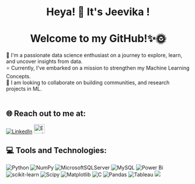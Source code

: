 
<div align="center">
    <h1> Heya! 👋 It's Jeevika ! </h1>
    <h1> Welcome to my GitHub!✨🌞</h1>
</div>

🌱 I'm a passionate data science enthusiast on a journey to explore, learn, and uncover insights from data.<br>⭐️ Currently, I've embarked on a mission to strengthen my Machine Learning Concepts.<br>🤝 I am looking to collaborate on building communities, and research projects in ML.<br><br> 


## 🌐 Reach out to me at:<br> 
[![LinkedIn](https://img.shields.io/badge/LinkedIn-%230077B5.svg?logo=linkedin&logoColor=white)](https://linkedin.com/in/jeevika2003sharma) 
<a href="mailto:jeevika2003sharma@gmail.com">
    <img src="https://cdn4.iconfinder.com/data/icons/social-media-logos-6/512/112-gmail_email_mail-512.png" width="30" height="25" alt="Email">
</a>
## 💻 Tools and Technologies:
![Python](https://img.shields.io/badge/python-3670A0?style=for-the-badge&logo=python&logoColor=ffdd54) ![NumPy](https://img.shields.io/badge/numpy-%23013243.svg?style=for-the-badge&logo=numpy&logoColor=white)  ![MicrosoftSQLServer](https://img.shields.io/badge/Microsoft%20SQL%20Server-CC2927?style=for-the-badge&logo=microsoft%20sql%20server&logoColor=white) ![MySQL](https://img.shields.io/badge/mysql-4479A1.svg?style=for-the-badge&logo=mysql&logoColor=white) ![Power Bi](https://img.shields.io/badge/power_bi-F2C811?style=for-the-badge&logo=powerbi&logoColor=black) ![scikit-learn](https://img.shields.io/badge/scikit--learn-%23F7931E.svg?style=for-the-badge&logo=scikit-learn&logoColor=white) ![Scipy](https://img.shields.io/badge/SciPy-%230C55A5.svg?style=for-the-badge&logo=scipy&logoColor=%white) ![Matplotlib](https://img.shields.io/badge/Matplotlib-%23ffffff.svg?style=for-the-badge&logo=Matplotlib&logoColor=black) ![C](https://img.shields.io/badge/c-%2300599C.svg?style=for-the-badge&logo=c&logoColor=white) ![Pandas](https://img.shields.io/badge/pandas-%23150458.svg?style=for-the-badge&logo=pandas&logoColor=white)
![Tableau](https://www.vhv.rs/dpng/d/204-2048349_tableau-logo-tableau-logo-png-transparent-png.png)
![](https://github-readme-stats.vercel.app/api/top-langs/?username=JeevikaSharma&theme=highcontrast&hide_border=false&include_all_commits=false&count_private=false&layout=compact)

